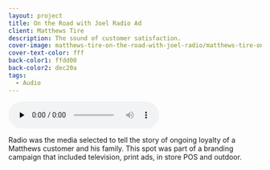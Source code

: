 ```yaml
---
layout: project
title: On the Road with Joel Radio Ad
client: Matthews Tire
description: The sound of customer satisfaction.
cover-image: matthews-tire-on-the-road-with-joel-radio/matthews-tire-on-the-road-with-joel-radio-cover
cover-text-color: fff
back-color1: ffdd00
back-color2: dec20a
tags:
  - Audio
---
```




<div class="audio-box">
  <audio controls controlsList="nodownload" preload="none">
    <source src="/audio/matthews-tire-on-the-road-with-joel-radio/matthews-tire-on-the-road-with-joel-radio.mp3" type="audio/mpeg">
  Your browser does not support the audio element.
  </audio>
</div>

<div class="spacer"></div>

Radio was the media selected to tell the story of ongoing loyalty of a Matthews customer and his family. This spot was part of a branding campaign that included television, print ads, in store POS and outdoor.
